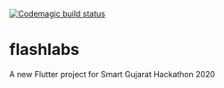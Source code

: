[![Codemagic build status](https://api.codemagic.io/apps/5ea713955a66a081f3f62315/5ea713955a66a081f3f62314/status_badge.svg)](https://codemagic.io/apps/5ea713955a66a081f3f62315/5ea713955a66a081f3f62314/latest_build)
 
# flashlabs

A new Flutter project for Smart Gujarat Hackathon 2020

